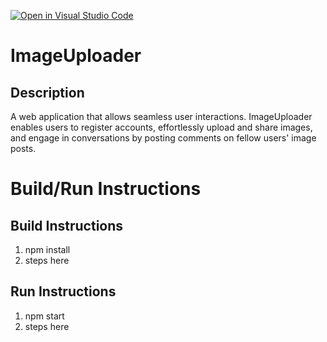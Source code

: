 [![Open in Visual Studio Code](https://classroom.github.com/assets/open-in-vscode-f059dc9a6f8d3a56e377f745f24479a46679e63a5d9fe6f495e02850cd0d8118.svg)](https://classroom.github.com/online_ide?assignment_repo_id=6180826&assignment_repo_type=AssignmentRepo)
# ImageUploader 

## Description

A web application that allows seamless user interactions. ImageUploader enables users to register accounts, effortlessly upload and share images, and engage in conversations by posting comments on fellow users' image posts.

# Build/Run Instructions

## Build Instructions
1. npm install
2. steps here

## Run Instructions
1. npm start
2. steps here 
